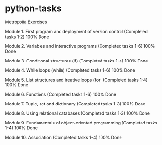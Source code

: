 # python-tasks
Metropolia Exercises

Module 1. First program and deployment of version control (Completed tasks 1-2) 100% Done

Module 2. Variables and interactive programs (Completed tasks 1-6) 100% Done

Module 3. Conditional structures (if) (Completed tasks 1-4) 100% Done

Module 4. While loops (while) (Completed tasks 1-6) 100% Done

Module 5. List structures and ireative loops (for) (Completed tasks 1-4) 100% Done

Module 6. Functions (Completed tasks 1-6) 100% Done

Module 7. Tuple, set and dictionary (Completed tasks 1-3) 100% Done

Module 8. Using relational databases (Completed tasks 1-3) 100% Done

Module 9. Fundamentals of object-oriented programming (Completed tasks 1-4) 100% Done

Module 10. Association (Completed tasks 1-4) 100% Done
